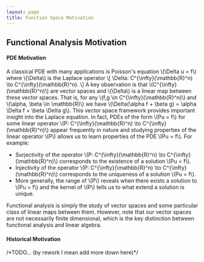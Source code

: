 ```yaml
---
layout: page
title: Function Space Motivation
---
```


## Functional Analysis Motivation

#### PDE Motivation

A classical PDE with many applications is Poisson's equation \\(\Delta u = f\\) where \\(\Delta\\) is the Laplace operator
\\[
    \Delta: C^{\infty}(\mathbb{R}^n) \to C^{\infty}(\mathbb{R}^n).
\\]
A key observation is that \\(C^{\infty}(\mathbb{R}^n)\\) are vector spaces and \\(\Delta\\) is a linear map between these vector spaces. That is, for any \\(f,g \in C^{\infty}(\mathbb{R}^n)\\) and \\(\alpha, \beta \in \mathbb{R}\\) we have \\(\Delta(\alpha f + \beta g) = \alpha \Delta f + \beta \Delta g\\). This vector space framework provides important insight into the Laplace equation. In fact, PDEs of the form \\(Pu = f\\) for some linear operator \\(P: C^{\infty}(\mathbb{R}^n) \to C^{\infty}(\mathbb{R}^n)\\) appear frequently in nature and studying properties of the linear operator \\(P\\) allows us to learn properties of the PDE \\(Pu = f\\). For example:
* Surjectivity of the operator \\(P: C^{\infty}(\mathbb{R}^n) \to C^{\infty}(\mathbb{R}^n)\\) corresponds to the existence of a solution \\(Pu = f\\).
* Injectivity of the operator \\(P: C^{\infty}(\mathbb{R}^n) \to C^{\infty}(\mathbb{R}^n)\\) corresponds to the uniqueness of a solution \\(Pu = f\\).
* More generally, the range of \\(P\\) reveals when there exists a solution to \\(Pu = f\\) and the kernel of \\(P\\) tells us to what extend a solution is unique.

Functional analysis is simply the study of vector spaces and some particular class of linear maps between them. However, note that our vector spaces are not necessarily finite dimensional, which is the key distinction between functional analysis and linear algebra.

#### Historical Motivation

/\*TODO... (by rework I mean add more down here)\*/